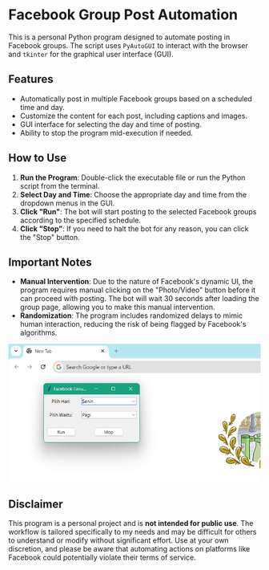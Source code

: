 # Facebook Group Post Automation

This is a personal Python program designed to automate posting in Facebook groups. The script uses `PyAutoGUI` to interact with the browser and `tkinter` for the graphical user interface (GUI). 

## Features

- Automatically post in multiple Facebook groups based on a scheduled time and day.
- Customize the content for each post, including captions and images.
- GUI interface for selecting the day and time of posting.
- Ability to stop the program mid-execution if needed.

## How to Use

1. **Run the Program**: Double-click the executable file or run the Python script from the terminal.
2. **Select Day and Time**: Choose the appropriate day and time from the dropdown menus in the GUI.
3. **Click "Run"**: The bot will start posting to the selected Facebook groups according to the specified schedule.
4. **Click "Stop"**: If you need to halt the bot for any reason, you can click the "Stop" button.

## Important Notes

- **Manual Intervention**: Due to the nature of Facebook's dynamic UI, the program requires manual clicking on the "Photo/Video" button before it can proceed with posting. The bot will wait 30 seconds after loading the group page, allowing you to make this manual intervention.
- **Randomization**: The program includes randomized delays to mimic human interaction, reducing the risk of being flagged by Facebook's algorithms.

![Screenshot](screenshot.png)

## Disclaimer

This program is a personal project and is **not intended for public use**. The workflow is tailored specifically to my needs and may be difficult for others to understand or modify without significant effort. Use at your own discretion, and please be aware that automating actions on platforms like Facebook could potentially violate their terms of service.
